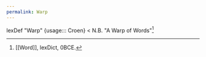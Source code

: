 ```yaml
---
permalink: Warp
---
```


lexDef "Warp" {usage::: Croen} < N.B. "A Warp of Words"[^WarpCroen]

[^WarpCroen]: [[Word]], lexDict, 0BCE.

